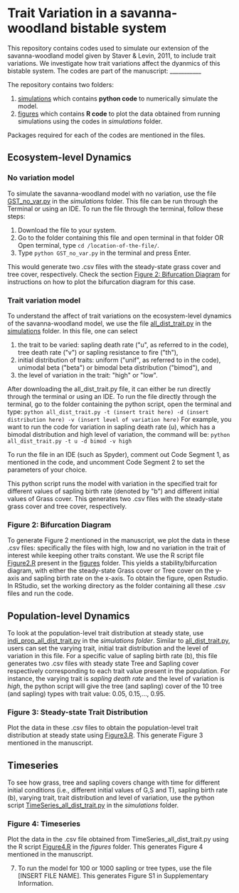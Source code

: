 # Trait Variation in a savanna-woodland bistable system

This repository contains codes used to simulate our extension of the savanna-woodland model given by Staver & Levin, 2011, to include trait variations. We investigate how trait variations affect the dyanmics of this bistable system. The codes are part of the manuscript: ___________

The repository contains two folders:
1. [simulations](https://github.com/tee-lab/trait-variation/tree/8aebff27515786bcf7eb8262f35760350e353f1b/simulations) which contains **python code** to numerically simulate the model.
2. [figures](https://github.com/tee-lab/trait-variation/tree/8aebff27515786bcf7eb8262f35760350e353f1b/figures) which contains **R code** to plot the data obtained from running simulations using the codes in *simulations* folder.

Packages required for each of the codes are mentioned in the files. 

## Ecosystem-level Dynamics

### No variation model

To simulate the savanna-woodland model with no variation, use the file [GST_no_var.py](https://github.com/tee-lab/trait-variation/blob/33576342042848f3cf356af291941adec28216ca/simulations/GST_no_var.py) in the *simulations* folder. This file can be run through the Terminal or using an IDE. To run the file through the terminal, follow these steps:
1. Download the file to your system. 
2. Go to the folder containing this file and open terminal in that folder OR Open terminal, type `cd /location-of-the-file/`.
3. Type `python GST_no_var.py` in the terminal and press Enter.

This would generate two .csv files with the steady-state grass cover and tree cover, respectively.
Check the section [Figure 2: Bifurcation Diagram](#figure-2:-bifurcation-diagram) for instructions on how to plot the bifurcation diagram for this case.

### Trait variation model

To understand the affect of trait variations on the ecosystem-level dynamics of the savanna-woodland model, we use the file [all_dist_trait.py](https://github.com/tee-lab/trait-variation/blob/8aebff27515786bcf7eb8262f35760350e353f1b/simulations/all_dist_trait.py) in the [simulations](https://github.com/tee-lab/trait-variation/tree/8aebff27515786bcf7eb8262f35760350e353f1b/simulations) folder. In this file, one can select 
1. the trait to be varied: sapling death rate ("u", as referred to in the code), tree death rate ("v") or sapling resistance to fire ("th"),
2. initial distribution of traits: uniform ("unif", as referred to in the code), unimodal beta ("beta") or bimodal beta distribution ("bimod"), and
3. the level of variation in the trait: "high" or "low".

After downloading the all_dist_trait.py file, it can either be run directly through the terminal or using an IDE. To run the file directly through the terminal, go to the folder containing the python script, open the terminal and type:
`python all_dist_trait.py -t (insert trait here) -d (insert distribution here) -v (insert level of variation here)`
For example, you want to run the code for variation in sapling death rate (u), which has a bimodal distribution and high level of variation, the command will be:
`python all_dist_trait.py -t u -d bimod -v high`

To run the file in an IDE (such as Spyder), comment out Code Segment 1, as mentioned in the code, and uncomment Code Segment 2 to set the parameters of your choice.

This python script runs the model with variation in the specified trait for different values of sapling birth rate (denoted by "b") and different initial values of Grass cover.
This generates two .csv files with the steady-state grass cover and tree cover, respectively.

### Figure 2: Bifurcation Diagram
To generate Figure 2 mentioned in the manuscript, we plot the data in these .csv files: specifically the files with high, low and no variation in the trait of interest while keeping other traits constant. We use the R script file [Figure2.R](https://github.com/tee-lab/trait-variation/blob/504ac4bc1de92da170a0100e91266c7a6ceed034/figures/Figure2.R) present in the [figures](https://github.com/tee-lab/trait-variation/tree/8aebff27515786bcf7eb8262f35760350e353f1b/figures) folder. This yields a stability/bifurcation diagram, with either the steady-state Grass cover or Tree cover on the y-axis and sapling birth rate on the x-axis. 
To obtain the figure, open Rstudio. In RStudio, set the working directory as the folder containing all these .csv files and run the code.

## Population-level Dynamics

To look at the population-level trait distribution at steady state, use [indi_prop_all_dist_trait.py](https://github.com/tee-lab/trait-variation/blob/a8c5d451990c6ef6574ca172dc08f14fed9f0b8a/simulations/indi_prop_all_dist_trait.py) in the *simulations folder*. Similar to [all_dist_trait.py](https://github.com/tee-lab/trait-variation/blob/8aebff27515786bcf7eb8262f35760350e353f1b/simulations/all_dist_trait.py), users can set the varying trait, initial trait distribution and the level of variation in this file. For a specific value of sapling birth rate (b), this file generates two .csv files with steady state Tree and Sapling cover respectively corresponding to each trait value present in the population. For instance, the varying trait is *sapling death rate* and the level of variation is *high*, the python script will give the tree (and sapling) cover of the 10 tree (and sapling) types with trait value: 0.05, 0.15,..., 0.95. 

### Figure 3: Steady-state Trait Distribution

Plot the data in these .csv files to obtain the population-level trait distribution at steady state using [Figure3.R](https://github.com/tee-lab/trait-variation/blob/a8c5d451990c6ef6574ca172dc08f14fed9f0b8a/figures/Figure3.R). This generate Figure 3 mentioned in the manuscript.

## Timeseries

To see how grass, tree and sapling covers change with time for different initial conditions (i.e., different initial values of G,S and T), sapling birth rate (b), varying trait, trait distribution and level of variation, use the python script [TimeSeries_all_dist_trait.py](https://github.com/tee-lab/trait-variation/blob/a8c5d451990c6ef6574ca172dc08f14fed9f0b8a/simulations/TimeSeries_all_dist_trait.py) in the *simulations* folder.

### Figure 4: Timeseries

Plot the data in the .csv file obtained from TimeSeries_all_dist_trait.py using the R script [Figure4.R](https://github.com/tee-lab/trait-variation/blob/a8c5d451990c6ef6574ca172dc08f14fed9f0b8a/figures/Figure4.R) in the *figures* folder. This generates Figure 4 mentioned in the manuscript.

7. To run the model for 100 or 1000 sapling or tree types, use the file [INSERT FILE NAME]. This generates Figure S1 in Supplementary Information.
